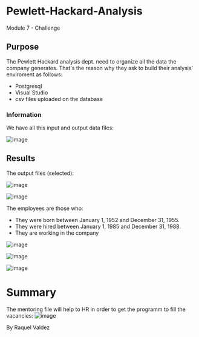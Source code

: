 # Pewlett-Hackard-Analysis
Module 7 - Challenge

## Purpose

The Pewlett Hackard analysis dept. need to organize all the data the company generates.
That's the reason why they ask to build their analysis' enviroment as follows:

- Postgresql
- Visual Studio
- csv files uploaded on the database

### Information

We have all this input and output data files:

![image](https://user-images.githubusercontent.com/85086918/142795776-6a1b8ee5-1fc8-4a1d-9225-49269dd8e7b1.png)


## Results

The output files (selected):

![image](https://user-images.githubusercontent.com/85086918/142795856-2c685952-4a82-4fa5-9ed4-79772911a1b5.png)


![image](https://user-images.githubusercontent.com/85086918/142796004-cfaa61ac-5122-432c-a783-799e69349765.png)


The employees are those who:

- They were born between January 1, 1952 and December 31, 1955.
- They were hired between January 1, 1985 and December 31, 1988.
- They are working in the company

![image](https://user-images.githubusercontent.com/85086918/142796050-c9a48a3c-d36b-4528-899a-556a5ccd7e96.png)

![image](https://user-images.githubusercontent.com/85086918/142796073-5aff971c-877c-4da7-a97e-345f63ab655d.png)

![image](https://user-images.githubusercontent.com/85086918/142796214-ae6ea512-3ebb-4c73-84f8-797149c33339.png)


# Summary

The mentoring file will help to HR in order to get the programm to fill the vacancies:
![image](https://user-images.githubusercontent.com/85086918/142796384-3ad1a775-0315-496d-9bd2-52b287aa28a5.png)




By Raquel Valdez
